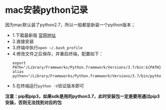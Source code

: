 # mac安装python记录

因为mac默认装了python2.7，所以一般都是新装一个python版本；

- 1.下载最新版 [官网地址](https://www.python.org/downloads/)
- 2.直接安装
- 3.终端中执行`open ~/.bash_profile`
- 4.修改文件之后保存，并重启终端，配置如下：
   ```
   export PATH="/Library/Frameworks/Python.framework/Versions/3.7/bin:${PATH}"
   alias python="/Library/Frameworks/Python.framework/Versions/3.7/bin/python3.7"
   ```
- 5.在终端运行`python -V`验证版本即可

**注意：pip和pip3，如果sdk是用的python3.7，此时安装包一定是要用通过pip3安装，否则无法找到对应的包**